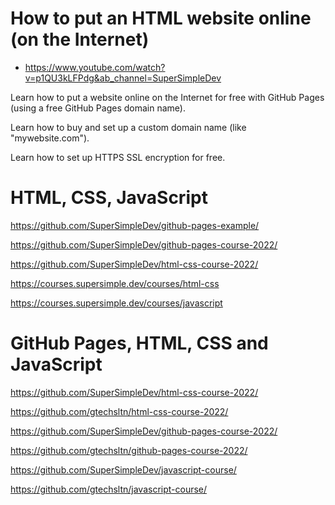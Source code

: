 # How to put an HTML website online (on the Internet)

+ https://www.youtube.com/watch?v=p1QU3kLFPdg&ab_channel=SuperSimpleDev

Learn how to put a website online on the Internet for free with GitHub Pages (using a free GitHub Pages domain name).

Learn how to buy and set up a custom domain name (like "mywebsite.com").

Learn how to set up HTTPS SSL encryption for free.

# HTML, CSS, JavaScript

https://github.com/SuperSimpleDev/github-pages-example/

https://github.com/SuperSimpleDev/github-pages-course-2022/

https://github.com/SuperSimpleDev/html-css-course-2022/

https://courses.supersimple.dev/courses/html-css

https://courses.supersimple.dev/courses/javascript

# GitHub Pages, HTML, CSS and JavaScript

https://github.com/SuperSimpleDev/html-css-course-2022/

https://github.com/gtechsltn/html-css-course-2022/

https://github.com/SuperSimpleDev/github-pages-course-2022/

https://github.com/gtechsltn/github-pages-course-2022/

https://github.com/SuperSimpleDev/javascript-course/

https://github.com/gtechsltn/javascript-course/
